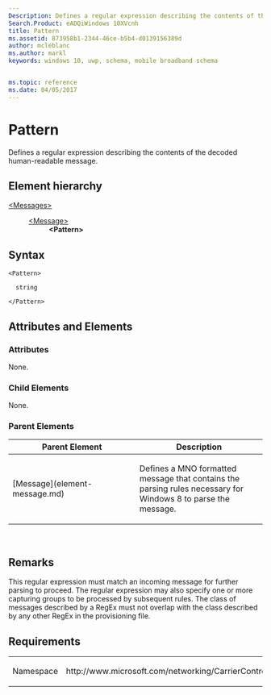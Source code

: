 ```yaml
---
Description: Defines a regular expression describing the contents of the decoded human-readable message.
Search.Product: eADQiWindows 10XVcnh
title: Pattern
ms.assetid: 873958b1-2344-46ce-b5b4-d0139156389d
author: mcleblanc
ms.author: markl
keywords: windows 10, uwp, schema, mobile broadband schema


ms.topic: reference
ms.date: 04/05/2017
---
```


# Pattern


Defines a regular expression describing the contents of the decoded human-readable message.

## Element hierarchy

<dl>
<dt><a href="element-messages.md">&lt;Messages&gt;</a></dt>
<dd>
<dl>
<dt><a href="element-message.md">&lt;Message&gt;</a></dt>
<dd><b>&lt;Pattern&gt;</b></dd>
</dl>
</dd>
</dl>

## Syntax

``` syntax
<Pattern>

  string

</Pattern>
```

## Attributes and Elements


### Attributes

None.

### Child Elements

None.

### Parent Elements

<table>
<colgroup>
<col width="50%" />
<col width="50%" />
</colgroup>
<thead>
<tr class="header">
<th>Parent Element</th>
<th>Description</th>
</tr>
</thead>
<tbody>
<tr class="odd">
<td>[Message](element-message.md)</td>
<td><p>Defines a MNO formatted message that contains the parsing rules necessary for Windows 8 to parse the message.</p></td>
</tr>
</tbody>
</table>

 

## Remarks

This regular expression must match an incoming message for further parsing to proceed. The regular expression may also specify one or more capturing groups to be processed by subsequent rules. The class of messages described by a RegEx must not overlap with the class described by any other RegEx in the provisioning file.

## Requirements

<table>
<colgroup>
<col width="50%" />
<col width="50%" />
</colgroup>
<tbody>
<tr class="odd">
<td><p>Namespace</p></td>
<td><p>http://www.microsoft.com/networking/CarrierControl/WWAN/v1</p></td>
</tr>
</tbody>
</table>

 

 



